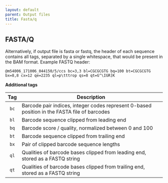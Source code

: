 ```yaml
---
layout: default
parent: Output files
title: Fasta/q
---
```


## FASTA/Q
Alternatively, if output file is fasta or fastq, the header of each sequence
contains all tags, separated by a single whitespace, that would be present in
the BAM format. Example FASTQ header:

    @m54006_171006_044150/5/ccs bc=3,3 bl=CGCGCGTG bq=100 bt=CGCGCGTG bx=8,8 cx=12 qe=2235 ql=p\tttrop qs=8 qt=G^\IGR]K

**Additional tags**

|  Tag  |                                         Description                                          |
| :---: | -------------------------------------------------------------------------------------------- |
| `bc`  | Barcode pair indices, integer codes represent 0-based position in the FASTA file of barcodes |
| `bl`  | Barcode sequence clipped from leading end                                                    |
| `bq`  | Barcode score / quality, normalized between 0 and 100                                        |
| `bt`  | Barcode sequence clipped from trailing end                                                   |
| `bx`  | Pair of clipped barcode sequence lengths                                                     |
| `ql`  | Qualities of barcode bases clipped from leading end, stored as a FASTQ string                |
| `qt`  | Qualities of barcode bases clipped from trailing end, stored as a FASTQ string               |
